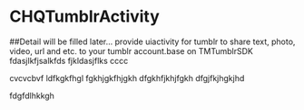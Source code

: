 CHQTumblrActivity
=================
##Detail will be filled later...
provide uiactivity for tumblr to share text, photo, video, url and etc. to your tumblr account.base on TMTumblrSDK
fdasjlkfjsalkfds
fjkldasjflks
cccc

cvcvcbvf
ldfkgkfhgl
fgkhjgkfhjgkh
dfgkhfjkhjfgkh
dfgjfkjhgkjhd

fdgfdlhkkgh

